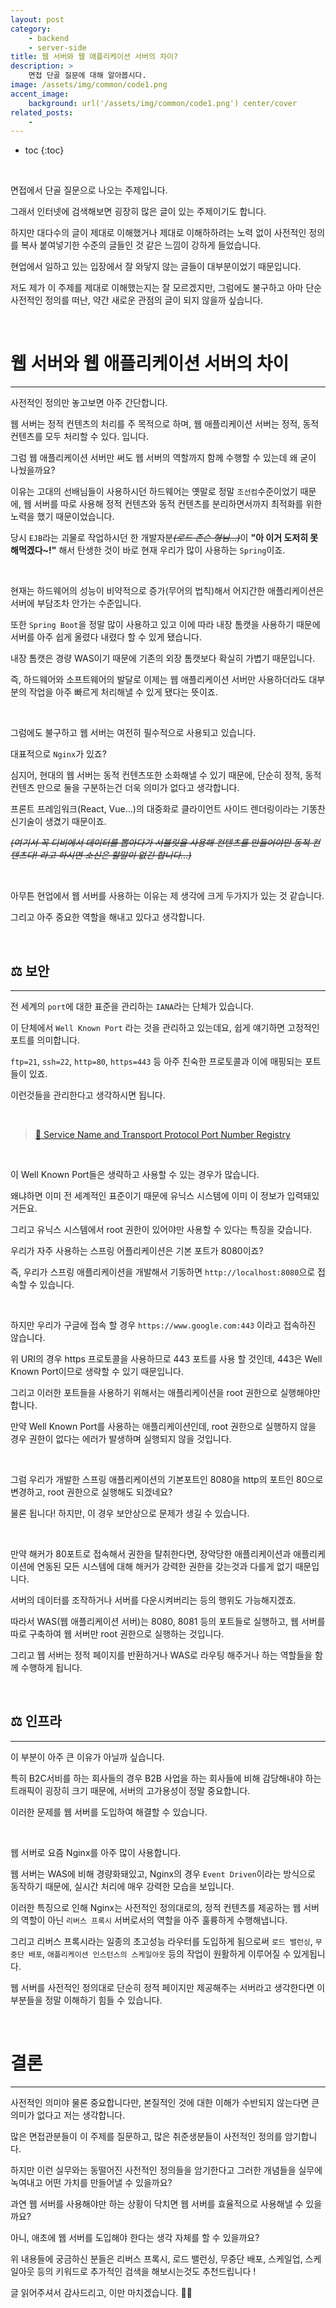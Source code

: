 ```yaml
---
layout: post
category:
    - backend
    - server-side
title: 웹 서버와 웹 애플리케이션 서버의 차이?
description: >
    면접 단골 질문에 대해 알아봅시다.
image: /assets/img/common/code1.png
accent_image:
    background: url('/assets/img/common/code1.png') center/cover
related_posts:
    -
---
```


* toc
{:toc}

<br />

면접에서 단골 질문으로 나오는 주제입니다.

그래서 인터넷에 검색해보면 굉장히 많은 글이 있는 주제이기도 합니다.

하지만 대다수의 글이 제대로 이해했거나 제대로 이해하하려는 노력 없이 사전적인 정의를 복사 붙여넣기한 수준의 글들인 것 같은 느낌이 강하게 들었습니다.

현업에서 일하고 있는 입장에서 잘 와닿지 않는 글들이 대부분이었기 때문입니다.

저도 제가 이 주제를 제대로 이해했는지는 잘 모르겠지만, 그럼에도 불구하고 아마 단순 사전적인 정의를 떠난, 약간 새로운 관점의 글이 되지 않을까 싶습니다.

<br />

# 웹 서버와 웹 애플리케이션 서버의 차이

---

사전적인 정의만 놓고보면 아주 간단합니다.

웹 서버는 정적 컨텐츠의 처리를 주 목적으로 하며, 웹 애플리케이션 서버는 정적, 동적 컨텐츠를 모두 처리할 수 있다. 입니다.

그럼 웹 애플리케이션 서버만 써도 웹 서버의 역할까지 함께 수행할 수 있는데 왜 굳이 나눴을까요?

이유는 고대의 선배님들이 사용하시던 하드웨어는 옛말로 정말 `조선컴`수준이었기 때문에, 웹 서버를 따로 사용해 정적 컨텐츠와 동적 컨텐츠를 분리하면서까지 최적화를 위한 노력을 했기 때문이었습니다.

당시 `EJB`라는 괴물로 작업하시던 한 개발자분~~_(로드 존슨 형님...)_~~이 **"아 이거 도저히 못해먹겠다~!"** 해서 탄생한 것이 바로 현재 우리가 많이 사용하는 `Spring`이죠.

<br />

현재는 하드웨어의 성능이 비약적으로 증가(무어의 법칙)해서 어지간한 애플리케이션은 서버에 부담조차 안가는 수준입니다.

또한 `Spring Boot`을 정말 많이 사용하고 있고 이에 따라 내장 톰캣을 사용하기 때문에 서버를 아주 쉽게 올렸다 내렸다 할 수 있게 됐습니다.

내장 톰캣은 경량 WAS이기 때문에 기존의 외장 톰캣보다 확실히 가볍기 때문입니다.

즉, 하드웨어와 소프트웨어의 발달로 이제는 웹 애플리케이션 서버만 사용하더라도 대부분의 작업을 아주 빠르게 처리해낼 수 있게 됐다는 뜻이죠.

<br />

그럼에도 불구하고 웹 서버는 여전히 필수적으로 사용되고 있습니다. 

대표적으로 `Nginx`가 있죠?

심지어, 현대의 웹 서버는 동적 컨텐츠또한 소화해낼 수 있기 때문에, 단순히 정적, 동적 컨텐츠 만으로 둘을 구분하는건 더욱 의미가 없다고 생각합니다.

프론트 프레임워크(React, Vue...)의 대중화로 클라이언트 사이드 렌더링이라는 기똥찬 신기술이 생겼기 때문이죠. 

~~_(여기서 꼭 디비에서 데이터를 뽑아다가 서블릿을 사용해 컨텐츠를 만들어야만 동적 컨텐츠다! 라고 하시면 소신은 할말이 없긴 합니다...)_~~

<br />

아무튼 현업에서 웹 서버를 사용하는 이유는 제 생각에 크게 두가지가 있는 것 같습니다. 

그리고 아주 중요한 역할을 해내고 있다고 생각합니다.

<br />

## ⚖️ 보안

---

전 세계의 `port`에 대한 표준을 관리하는 `IANA`라는 단체가 있습니다.

이 단체에서 `Well Known Port` 라는 것을 관리하고 있는데요, 쉽게 얘기하면 고정적인 포트를 의미합니다.

`ftp=21`, `ssh=22`, `http=80`, `https=443` 등 아주 친숙한 프로토콜과 이에 매핑되는 포트들이 있죠.

이런것들을 관리한다고 생각하시면 됩니다.

<br />

> [📜 Service Name and Transport Protocol Port Number Registry](https://www.iana.org/assignments/service-names-port-numbers/service-names-port-numbers.xhtml)

<br />

이 Well Known Port들은 생략하고 사용할 수 있는 경우가 많습니다.

왜냐하면 이미 전 세계적인 표준이기 때문에 유닉스 시스템에 이미 이 정보가 입력돼있거든요.

그리고 유닉스 시스템에서 root 권한이 있어야만 사용할 수 있다는 특징을 갖습니다. 

우리가 자주 사용하는 스프링 어플리케이션은 기본 포트가 8080이죠?

즉, 우리가 스프링 애플리케이션을 개발해서 기동하면 `http://localhost:8080`으로 접속할 수 있습니다.

<br />

하지만 우리가 구글에 접속 할 경우 `https://www.google.com:443` 이라고 접속하진 않습니다.

위 URI의 경우 https 프로토콜을 사용하므로 443 포트를 사용 할 것인데, 443은 Well Known Port이므로 생략할 수 있기 때문입니다.

그리고 이러한 포트들을 사용하기 위해서는 애플리케이션을 root 권한으로 실행해야만 합니다.

만약 Well Known Port를 사용하는 애플리케이션인데, root 권한으로 실행하지 않을 경우 권한이 없다는 에러가 발생하며 실행되지 않을 것입니다.

<br />

그럼 우리가 개발한 스프링 애플리케이션의 기본포트인 8080을 http의 포트인 80으로 변경하고, root 권한으로 실행해도 되겠네요?

물론 됩니다! 하지만, 이 경우 보안상으로 문제가 생길 수 있습니다.

<br />

만약 해커가 80포트로 접속해서 권한을 탈취한다면, 장악당한 애플리케이션과 애플리케이션에 연동된 모든 시스템에 대해 해커가 강력한 권한을 갖는것과 다를게 없기 때문입니다.

서버의 데이터를 조작하거나 서버를 다운시켜버리는 등의 행위도 가능해지겠죠.

따라서 WAS(웹 애플리케이션 서버)는 8080, 8081 등의 포트들로 실행하고, 웹 서버를 따로 구축하여 웹 서버만 root 권한으로 실행하는 것입니다.

그리고 웹 서버는 정적 페이지를 반환하거나 WAS로 라우팅 해주거나 하는 역할들을 함께 수행하게 됩니다.

<br />

## ⚖️ 인프라

---

이 부분이 아주 큰 이유가 아닐까 싶습니다.

특히 B2C서비를 하는 회사들의 경우 B2B 사업을 하는 회사들에 비해 감당해내야 하는 트래픽이 굉장히 크기 때문에, 서버의 고가용성이 정말 중요합니다.

이러한 문제를 웹 서버를 도입하여 해결할 수 있습니다.

<br />

웹 서버로 요즘 Nginx를 아주 많이 사용합니다.

웹 서버는 WAS에 비해 경량화돼있고, Nginx의 경우 `Event Driven`이라는 방식으로 동작하기 때문에, 실시간 처리에 매우 강력한 모습을 보입니다.

이러한 특징으로 인해 Nginx는 사전적인 정의대로의, 정적 컨텐츠를 제공하는 웹 서버의 역할이 아닌 `리버스 프록시` 서버로서의 역할을 아주 훌륭하게 수행해냅니다.

그리고 리버스 프록시라는 일종의 초고성능 라우터를 도입하게 됨으로써 `로드 밸런싱`, `무중단 배포`, `애플리케이션 인스턴스의 스케일아웃` 등의 작업이 원활하게 이루어질 수 있게됩니다.

웹 서버를 사전적인 정의대로 단순히 정적 페이지만 제공해주는 서버라고 생각한다면 이 부분들을 정말 이해하기 힘들 수 있습니다.

<br />

# 결론

---

사전적인 의미야 물론 중요합니다만, 본질적인 것에 대한 이해가 수반되지 않는다면 큰 의미가 없다고 저는 생각합니다.

많은 면접관분들이 이 주제를 질문하고, 많은 취준생분들이 사전적인 정의를 암기합니다.

하지만 이런 실무와는 동떨어진 사전적인 정의들을 암기한다고 그러한 개념들을 실무에 녹여내고 어떤 가치를 만들어낼 수 있을까요?

과연 웹 서버를 사용해야만 하는 상황이 닥치면 웹 서버를 효율적으로 사용해낼 수 있을까요?

아니, 애초에 웹 서버를 도입해야 한다는 생각 자체를 할 수 있을까요?

위 내용들에 궁금하신 분들은 리버스 프록시, 로드 밸런싱, 무중단 배포, 스케일업, 스케일아웃 등의 키워드로 추가적인 검색을 해보시는것도 추천드립니다 !

글 읽어주셔서 감사드리고, 이만 마치겠습니다. 🙇‍♂️

<br />